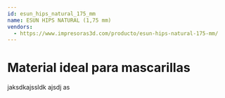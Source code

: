 ```yaml
---
id: esun_hips_natural_175_mm
name: ESUN HIPS NATURAL (1,75 mm)
vendors:
  - https://www.impresoras3d.com/producto/esun-hips-natural-175-mm/
---
```


# Material ideal para mascarillas

jaksdkajssldk ajsdj as
